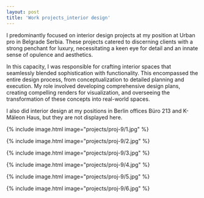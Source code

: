 ```yaml
---
layout: post
title: 'Work projects_interior design'
---
```


I predominantly focused on interior design projects at my position at Urban pro in Belgrade Serbia. These projects catered to discerning clients with a strong penchant for luxury, necessitating a keen eye for detail and an innate sense of opulence and aesthetics.

In this capacity, I was responsible for crafting interior spaces that seamlessly blended sophistication with functionality. This encompassed the entire design process, from conceptualization to detailed planning and execution. My role involved developing comprehensive design plans, creating compelling renders for visualization, and overseeing the transformation of these concepts into real-world spaces.

I also did interior design at my positions in Berlin offices Büro 213 and K-Mäleon Haus, but they are not displayed here.


{% include image.html image="projects/proj-9/1.jpg" %}

{% include image.html image="projects/proj-9/2.jpg" %}

{% include image.html image="projects/proj-9/3.jpg" %}

{% include image.html image="projects/proj-9/4.jpg" %}

{% include image.html image="projects/proj-9/5.jpg" %}

{% include image.html image="projects/proj-9/6.jpg" %}
